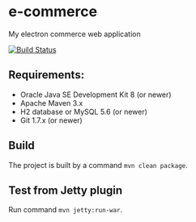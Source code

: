 # e-commerce

My electron commerce web application

[![Build Status](https://travis-ci.org/dizzarg/e-commerce.svg?branch=master)](https://travis-ci.org/dizzarg/e-commerce)

## Requirements:

  * Oracle Java SE Development Kit 8 (or newer)
  * Apache Maven 3.x
  * H2 database or MySQL 5.6 (or newer)
  * Git 1.7.x (or newer)

## Build

The project is built by a command `mvn clean package`.

## Test from Jetty plugin

Run command `mvn jetty:run-war`.